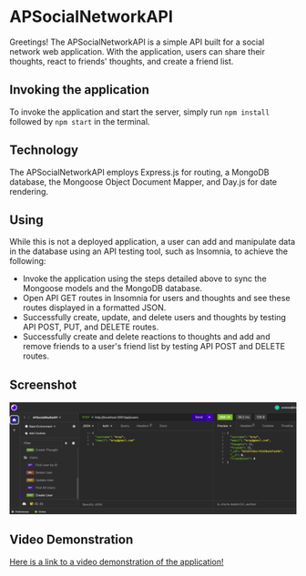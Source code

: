 # APSocialNetworkAPI

Greetings! The APSocialNetworkAPI is a simple API built for a social network web application. With the application, users can share their thoughts, react to friends' thoughts, and create a friend list.

## Invoking the application

To invoke the application and start the server, simply run `npm install` followed by `npm start` in the terminal.

## Technology

The APSocialNetworkAPI employs Express.js for routing, a MongoDB database, the Mongoose Object Document Mapper, and Day.js for date rendering.

## Using

While this is not a deployed application, a user can add and manipulate data in the database using an API testing tool, such as Insomnia, to achieve the following:

* Invoke the application using the steps detailed above to sync the Mongoose models and the MongoDB database.
* Open API GET routes in Insomnia for users and thoughts and see these routes displayed in a formatted JSON.
* Successfully create, update, and delete users and thoughts by testing API POST, PUT, and DELETE routes.
* Successfully create and delete reactions to thoughts and add and remove friends to a user's friend list by testing API POST and DELETE routes.

## Screenshot

![Screenshot](./assets/APSocialMediaAPI.png)

## Video Demonstration

[Here is a link to a video demonstration of the application!](https://drive.google.com/file/d/1cE1dwNNPHDKarHp9CjlLBvJDmTg8eYep/view)